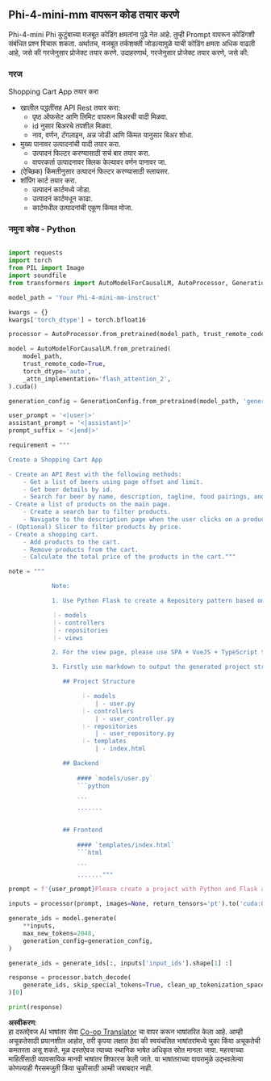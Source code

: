 <!--
CO_OP_TRANSLATOR_METADATA:
{
  "original_hash": "e7bb23ac4d9ef7b419305d8a5745b7aa",
  "translation_date": "2025-05-09T19:49:33+00:00",
  "source_file": "md/02.Application/02.Code/Phi4/GenProjectCode/README.md",
  "language_code": "mr"
}
-->
## **Phi-4-mini-mm वापरून कोड तयार करणे**

Phi-4-mini Phi कुटुंबाच्या मजबूत कोडिंग क्षमतांना पुढे नेत आहे. तुम्ही Prompt वापरून कोडिंगशी संबंधित प्रश्न विचारू शकता. अर्थातच, मजबूत तर्कशक्ती जोडल्यामुळे याची कोडिंग क्षमता अधिक वाढली आहे, जसे की गरजेनुसार प्रोजेक्ट तयार करणे. उदाहरणार्थ, गरजेनुसार प्रोजेक्ट तयार करणे, जसे की:

### **गरज**

Shopping Cart App तयार करा

- खालील पद्धतींसह API Rest तयार करा:
    - पृष्ठ ऑफसेट आणि लिमिट वापरून बिअरची यादी मिळवा.
    - id नुसार बिअरचे तपशील मिळवा.
    - नाव, वर्णन, टॅगलाइन, अन्न जोडी आणि किंमत यानुसार बिअर शोधा.
- मुख्य पानावर उत्पादनांची यादी तयार करा.
    - उत्पादनं फिल्टर करण्यासाठी सर्च बार तयार करा.
    - वापरकर्ता उत्पादनावर क्लिक केल्यावर वर्णन पानावर जा.
- (ऐच्छिक) किंमतीनुसार उत्पादनं फिल्टर करण्यासाठी स्लायसर.
- शॉपिंग कार्ट तयार करा.
    - उत्पादनं कार्टमध्ये जोडा.
    - उत्पादनं कार्टमधून काढा.
    - कार्टमधील उत्पादनांची एकूण किंमत मोजा.

### **नमुना कोड - Python**


```python

import requests
import torch
from PIL import Image
import soundfile
from transformers import AutoModelForCausalLM, AutoProcessor, GenerationConfig,pipeline,AutoTokenizer

model_path = 'Your Phi-4-mini-mm-instruct'

kwargs = {}
kwargs['torch_dtype'] = torch.bfloat16

processor = AutoProcessor.from_pretrained(model_path, trust_remote_code=True)

model = AutoModelForCausalLM.from_pretrained(
    model_path,
    trust_remote_code=True,
    torch_dtype='auto',
    _attn_implementation='flash_attention_2',
).cuda()

generation_config = GenerationConfig.from_pretrained(model_path, 'generation_config.json')

user_prompt = '<|user|>'
assistant_prompt = '<|assistant|>'
prompt_suffix = '<|end|>'

requirement = """

Create a Shopping Cart App

- Create an API Rest with the following methods:
    - Get a list of beers using page offset and limit.
    - Get beer details by id.
    - Search for beer by name, description, tagline, food pairings, and price.
- Create a list of products on the main page.
    - Create a search bar to filter products.
    - Navigate to the description page when the user clicks on a product.
- (Optional) Slicer to filter products by price.
- Create a shopping cart.
    - Add products to the cart.
    - Remove products from the cart.
    - Calculate the total price of the products in the cart."""

note = """ 

            Note:

            1. Use Python Flask to create a Repository pattern based on the following structure to generate the files

            ｜- models
            ｜- controllers
            ｜- repositories
            ｜- views

            2. For the view page, please use SPA + VueJS + TypeScript to build

            3. Firstly use markdown to output the generated project structure (including directories and files), and then generate the  file names and corresponding codes step by step, output like this 

               ## Project Structure

                    ｜- models
                        | - user.py
                    ｜- controllers
                        | - user_controller.py
                    ｜- repositories
                        | - user_repository.py
                    ｜- templates
                        | - index.html

               ## Backend
                 
                   #### `models/user.py`
                   ```python

                   ```
                   .......
               

               ## Frontend
                 
                   #### `templates/index.html`
                   ```html

                   ```
                   ......."""

prompt = f'{user_prompt}Please create a project with Python and Flask according to the following requirements：\n{requirement}{note}{prompt_suffix}{assistant_prompt}'

inputs = processor(prompt, images=None, return_tensors='pt').to('cuda:0')

generate_ids = model.generate(
    **inputs,
    max_new_tokens=2048,
    generation_config=generation_config,
)

generate_ids = generate_ids[:, inputs['input_ids'].shape[1] :]

response = processor.batch_decode(
    generate_ids, skip_special_tokens=True, clean_up_tokenization_spaces=False
)[0]

print(response)

```

**अस्वीकरण**:  
हा दस्तऐवज AI भाषांतर सेवा [Co-op Translator](https://github.com/Azure/co-op-translator) चा वापर करून भाषांतरित केला आहे. आम्ही अचूकतेसाठी प्रयत्नशील आहोत, तरी कृपया लक्षात ठेवा की स्वयंचलित भाषांतरांमध्ये चुका किंवा अचूकतेची कमतरता असू शकते. मूळ दस्तऐवज त्याच्या स्थानिक भाषेत अधिकृत स्रोत मानला जावा. महत्त्वाच्या माहितींसाठी व्यावसायिक मानवी भाषांतर शिफारस केली जाते. या भाषांतराच्या वापरामुळे उद्भवलेल्या कोणत्याही गैरसमजुती किंवा चुकीसाठी आम्ही जबाबदार नाही.